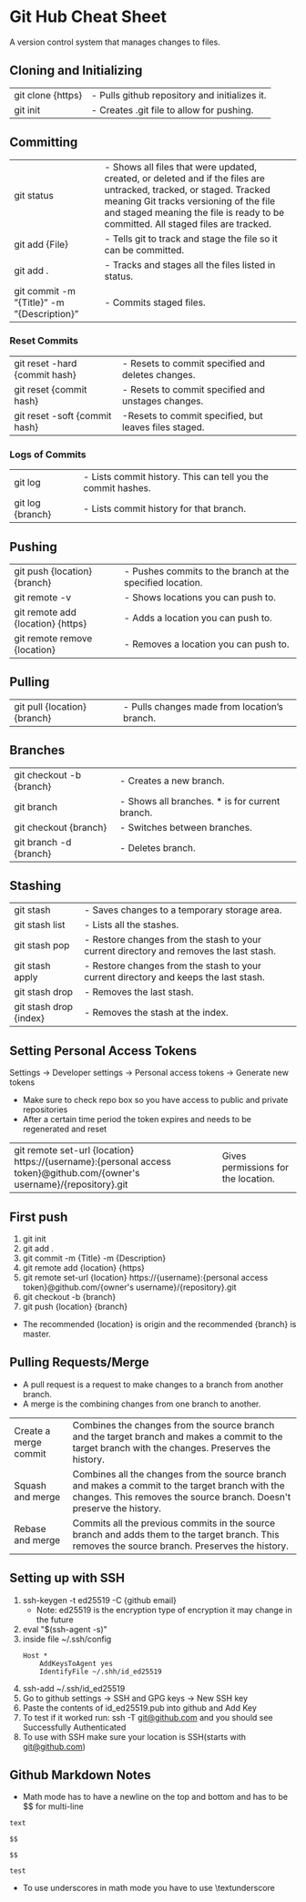 # Git Hub Cheat Sheet

A version control system that manages changes to files.

## Cloning and Initializing
| | |
|-|-|
|git clone {https}|- Pulls github repository and initializes it.|
|git init|- Creates .git file to allow for pushing.|

## Committing
| | |
|-|-|
|git status|- Shows all files that were updated, created, or deleted and if the files are untracked, tracked, or staged. Tracked meaning Git tracks versioning of the file and staged meaning the file is ready to be committed. All staged files are tracked.|
|git add {File}|- Tells git to track and stage the file so it can be committed.|
|git add .|- Tracks and stages all the files listed in status.|
|git commit -m ”{Title}” -m ”{Description}”|- Commits staged files.|

### Reset Commits 
| | |
|-|-|
|git reset -hard {commit hash}|- Resets to commit specified and deletes changes.|
|git reset {commit hash}|- Resets to commit specified and unstages changes.|
|git reset -soft {commit hash}|-Resets to commit specified, but leaves files staged.

### Logs of Commits
| | |
|-|-|
|git log|- Lists commit history. This can tell you the commit hashes.|
|git log {branch}|- Lists commit history for that branch.|

## Pushing
| | |
|-|-|
|git push {location} {branch}|- Pushes commits to the branch at the specified location.|
|git remote -v|- Shows locations you can push to.|
|git remote add {location} {https}|- Adds a location you can push to.|
|git remote remove {location}|- Removes a location you can push to.

## Pulling
| | |
|-|-|
|git pull {location} {branch}|- Pulls changes made from location’s branch.|

## Branches
| | |
|-|-|
|git checkout -b {branch}|- Creates a new branch.|
|git branch|- Shows all branches. * is for current branch.|
|git checkout {branch}|- Switches between branches.|
|git branch -d {branch}|- Deletes branch.|

## Stashing
| | |
|-|-|
|git stash |- Saves changes to a temporary storage area.|
|git stash list |- Lists all the stashes.|
|git stash pop |- Restore changes from the stash to your current directory and removes the last stash.|
|git stash apply |- Restore changes from the stash to your current directory and keeps the last stash.|
|git stash drop |- Removes the last stash.|
|git stash drop {index}|- Removes the stash at the index.|


## Setting Personal Access Tokens

Settings $\rightarrow$ Developer settings $\rightarrow$ Personal access tokens $\rightarrow$ Generate new tokens

- Make sure to check repo box so you have access to public and private repositories
- After a certain time period the token expires and needs to be regenerated and reset

| | |
|-|-|
|git remote set-url {location} https://{username}:{personal access token}@github.com/{owner's username}/{repository}.git| Gives permissions for the location. |

## First push
1. git init
1. git add .
1. git commit -m {Title} -m {Description}
1. git remote add {location} {https}
1. git remote set-url {location} https://{username}:{personal access token}@github.com/{owner's username}/{repository}.git
1. git checkout -b {branch}
1. git push {location} {branch}
- The recommended {location} is origin and the recommended {branch} is master.

## Pulling Requests/Merge
- A pull request is a request to make changes to a branch from another branch.
- A merge is the combining changes from one branch to another.

| | |
|-|-|
|Create a merge commit| Combines the changes from the source branch and the target branch and makes a commit to the target branch with the changes. Preserves the history.|
|Squash and merge| Combines all the changes from the source branch and makes a commit to the target branch with the changes. This removes the source branch. Doesn't preserve the history.|
|Rebase and merge| Commits all the previous commits in the source branch and adds them to the target branch. This removes the source branch. Preserves the history.|

## Setting up with SSH
1. ssh-keygen -t ed25519 -C {github email}
    - Note: ed25519 is the encryption type of encryption it may change in the future
1. eval "$(ssh-agent -s)"
1. inside file ~/.ssh/config
    ```
    Host *
        AddKeysToAgent yes
        IdentifyFile ~/.shh/id_ed25519
    ```
1. ssh-add ~/.ssh/id_ed25519
1. Go to github settings -> SSH and GPG keys -> New SSH key
1. Paste the contents of id_ed25519.pub into github and Add Key
1. To test if it worked run: ssh -T git@github.com and you should see Successfully Authenticated
1. To use with SSH make sure your location is SSH(starts with git@github.com)

## Github Markdown Notes
- Math mode has to have a newline on the top and bottom and has to be $$ for multi-line 
```
text

$$

$$

test
```

- To use underscores in math mode you have to use \textunderscore
